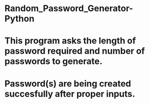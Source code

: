 # Random_Password_Generator-Python
# This program asks the length of password required and number of passwords to generate.
# Password(s) are being created succesfully after proper inputs. 
